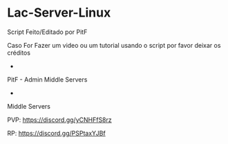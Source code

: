 # Lac-Server-Linux

Script Feito/Editado por PitF

Caso For Fazer um video ou um tutorial usando o script por favor deixar os créditos

-

PitF - Admin Middle Servers

-

Middle Servers

PVP: https://discord.gg/yCNHFfS8rz

RP: https://discord.gg/PSPtaxYJBf
